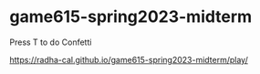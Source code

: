 # game615-spring2023-midterm
 
Press T to do Confetti

https://radha-cal.github.io/game615-spring2023-midterm/play/
